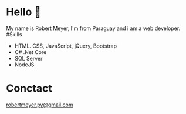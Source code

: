 # Hello 👋
My name is Robert Meyer, I'm from Paraguay and i am a web developer. 
#Skills 
* HTML. CSS, JavaScript, jQuery, Bootstrap
* C# .Net Core
* SQL Server
* NodeJS
# Conctact
robertmeyer.py@gmail.com

